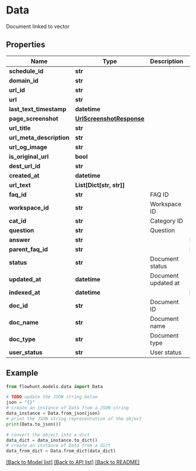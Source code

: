 # Data

Document linked to vector

## Properties

Name | Type | Description | Notes
------------ | ------------- | ------------- | -------------
**schedule_id** | **str** |  | 
**domain_id** | **str** |  | 
**url_id** | **str** |  | 
**url** | **str** |  | 
**last_text_timestamp** | **datetime** |  | 
**page_screenshot** | [**UrlScreenshotResponse**](UrlScreenshotResponse.md) |  | 
**url_title** | **str** |  | 
**url_meta_description** | **str** |  | 
**url_og_image** | **str** |  | 
**is_original_url** | **bool** |  | 
**dest_url_id** | **str** |  | 
**created_at** | **datetime** |  | 
**url_text** | **List[Dict[str, str]]** |  | 
**faq_id** | **str** | FAQ ID | 
**workspace_id** | **str** | Workspace ID | 
**cat_id** | **str** | Category ID | 
**question** | **str** | Question | 
**answer** | **str** |  | [optional] 
**parent_faq_id** | **str** |  | [optional] 
**status** | **str** | Document status | 
**updated_at** | **datetime** | Document updated at | 
**indexed_at** | **datetime** |  | [optional] 
**doc_id** | **str** | Document ID | 
**doc_name** | **str** | Document name | 
**doc_type** | **str** | Document type | 
**user_status** | **str** | User status | 

## Example

```python
from flowhunt.models.data import Data

# TODO update the JSON string below
json = "{}"
# create an instance of Data from a JSON string
data_instance = Data.from_json(json)
# print the JSON string representation of the object
print(Data.to_json())

# convert the object into a dict
data_dict = data_instance.to_dict()
# create an instance of Data from a dict
data_from_dict = Data.from_dict(data_dict)
```
[[Back to Model list]](../README.md#documentation-for-models) [[Back to API list]](../README.md#documentation-for-api-endpoints) [[Back to README]](../README.md)


